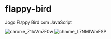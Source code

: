 # flappy-bird
Jogo Flappy Bird com JavaScript

![chrome_Z1lxVmZF0w](https://user-images.githubusercontent.com/87941765/153523963-8024eceb-a398-46fb-a3a9-ef821966a01f.png) ![chrome_L7NM1WmFSP](https://user-images.githubusercontent.com/87941765/153524040-fedeae54-4d5e-49d5-bf0f-1acde7981121.png)

